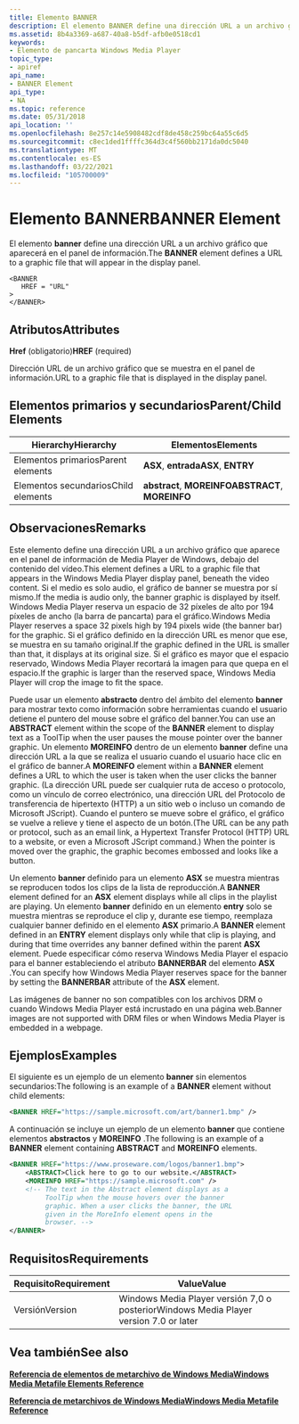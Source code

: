 ```yaml
---
title: Elemento BANNER
description: El elemento BANNER define una dirección URL a un archivo gráfico que aparecerá en el panel de información.
ms.assetid: 8b4a3369-a687-40a8-b5df-afb0e0518cd1
keywords:
- Elemento de pancarta Windows Media Player
topic_type:
- apiref
api_name:
- BANNER Element
api_type:
- NA
ms.topic: reference
ms.date: 05/31/2018
api_location: ''
ms.openlocfilehash: 8e257c14e5908482cdf8de458c259bc64a55c6d5
ms.sourcegitcommit: c8ec1ded1ffffc364d3c4f560bb2171da0dc5040
ms.translationtype: MT
ms.contentlocale: es-ES
ms.lasthandoff: 03/22/2021
ms.locfileid: "105700009"
---
```

# <a name="banner-element"></a><span data-ttu-id="0cd20-104">Elemento BANNER</span><span class="sxs-lookup"><span data-stu-id="0cd20-104">BANNER Element</span></span>

<span data-ttu-id="0cd20-105">El elemento **banner** define una dirección URL a un archivo gráfico que aparecerá en el panel de información.</span><span class="sxs-lookup"><span data-stu-id="0cd20-105">The **BANNER** element defines a URL to a graphic file that will appear in the display panel.</span></span>

``` syntax
<BANNER
   HREF = "URL"
>
</BANNER>
```

## <a name="attributes"></a><span data-ttu-id="0cd20-106">Atributos</span><span class="sxs-lookup"><span data-stu-id="0cd20-106">Attributes</span></span>

<span data-ttu-id="0cd20-107">**Href** (obligatorio)</span><span class="sxs-lookup"><span data-stu-id="0cd20-107">**HREF** (required)</span></span>

<span data-ttu-id="0cd20-108">Dirección URL de un archivo gráfico que se muestra en el panel de información.</span><span class="sxs-lookup"><span data-stu-id="0cd20-108">URL to a graphic file that is displayed in the display panel.</span></span>

## <a name="parentchild-elements"></a><span data-ttu-id="0cd20-109">Elementos primarios y secundarios</span><span class="sxs-lookup"><span data-stu-id="0cd20-109">Parent/Child Elements</span></span>



| <span data-ttu-id="0cd20-110">Hierarchy</span><span class="sxs-lookup"><span data-stu-id="0cd20-110">Hierarchy</span></span>       | <span data-ttu-id="0cd20-111">Elementos</span><span class="sxs-lookup"><span data-stu-id="0cd20-111">Elements</span></span>                   |
|-----------------|----------------------------|
| <span data-ttu-id="0cd20-112">Elementos primarios</span><span class="sxs-lookup"><span data-stu-id="0cd20-112">Parent elements</span></span> | <span data-ttu-id="0cd20-113">**ASX**, **entrada**</span><span class="sxs-lookup"><span data-stu-id="0cd20-113">**ASX**, **ENTRY**</span></span>         |
| <span data-ttu-id="0cd20-114">Elementos secundarios</span><span class="sxs-lookup"><span data-stu-id="0cd20-114">Child elements</span></span>  | <span data-ttu-id="0cd20-115">**abstract**, **MOREINFO**</span><span class="sxs-lookup"><span data-stu-id="0cd20-115">**ABSTRACT**, **MOREINFO**</span></span> |



 

## <a name="remarks"></a><span data-ttu-id="0cd20-116">Observaciones</span><span class="sxs-lookup"><span data-stu-id="0cd20-116">Remarks</span></span>

<span data-ttu-id="0cd20-117">Este elemento define una dirección URL a un archivo gráfico que aparece en el panel de información de Media Player de Windows, debajo del contenido del vídeo.</span><span class="sxs-lookup"><span data-stu-id="0cd20-117">This element defines a URL to a graphic file that appears in the Windows Media Player display panel, beneath the video content.</span></span> <span data-ttu-id="0cd20-118">Si el medio es solo audio, el gráfico de banner se muestra por sí mismo.</span><span class="sxs-lookup"><span data-stu-id="0cd20-118">If the media is audio only, the banner graphic is displayed by itself.</span></span> <span data-ttu-id="0cd20-119">Windows Media Player reserva un espacio de 32 píxeles de alto por 194 píxeles de ancho (la barra de pancarta) para el gráfico.</span><span class="sxs-lookup"><span data-stu-id="0cd20-119">Windows Media Player reserves a space 32 pixels high by 194 pixels wide (the banner bar) for the graphic.</span></span> <span data-ttu-id="0cd20-120">Si el gráfico definido en la dirección URL es menor que ese, se muestra en su tamaño original.</span><span class="sxs-lookup"><span data-stu-id="0cd20-120">If the graphic defined in the URL is smaller than that, it displays at its original size.</span></span> <span data-ttu-id="0cd20-121">Si el gráfico es mayor que el espacio reservado, Windows Media Player recortará la imagen para que quepa en el espacio.</span><span class="sxs-lookup"><span data-stu-id="0cd20-121">If the graphic is larger than the reserved space, Windows Media Player will crop the image to fit the space.</span></span>

<span data-ttu-id="0cd20-122">Puede usar un elemento **abstracto** dentro del ámbito del elemento **banner** para mostrar texto como información sobre herramientas cuando el usuario detiene el puntero del mouse sobre el gráfico del banner.</span><span class="sxs-lookup"><span data-stu-id="0cd20-122">You can use an **ABSTRACT** element within the scope of the **BANNER** element to display text as a ToolTip when the user pauses the mouse pointer over the banner graphic.</span></span> <span data-ttu-id="0cd20-123">Un elemento **MOREINFO** dentro de un elemento **banner** define una dirección URL a la que se realiza el usuario cuando el usuario hace clic en el gráfico de banner.</span><span class="sxs-lookup"><span data-stu-id="0cd20-123">A **MOREINFO** element within a **BANNER** element defines a URL to which the user is taken when the user clicks the banner graphic.</span></span> <span data-ttu-id="0cd20-124">(La dirección URL puede ser cualquier ruta de acceso o protocolo, como un vínculo de correo electrónico, una dirección URL del Protocolo de transferencia de hipertexto (HTTP) a un sitio web o incluso un comando de Microsoft JScript). Cuando el puntero se mueve sobre el gráfico, el gráfico se vuelve a relieve y tiene el aspecto de un botón.</span><span class="sxs-lookup"><span data-stu-id="0cd20-124">(The URL can be any path or protocol, such as an email link, a Hypertext Transfer Protocol (HTTP) URL to a website, or even a Microsoft JScript command.) When the pointer is moved over the graphic, the graphic becomes embossed and looks like a button.</span></span>

<span data-ttu-id="0cd20-125">Un elemento **banner** definido para un elemento **ASX** se muestra mientras se reproducen todos los clips de la lista de reproducción.</span><span class="sxs-lookup"><span data-stu-id="0cd20-125">A **BANNER** element defined for an **ASX** element displays while all clips in the playlist are playing.</span></span> <span data-ttu-id="0cd20-126">Un elemento **banner** definido en un elemento **entry** solo se muestra mientras se reproduce el clip y, durante ese tiempo, reemplaza cualquier banner definido en el elemento **ASX** primario.</span><span class="sxs-lookup"><span data-stu-id="0cd20-126">A **BANNER** element defined in an **ENTRY** element displays only while that clip is playing, and during that time overrides any banner defined within the parent **ASX** element.</span></span> <span data-ttu-id="0cd20-127">Puede especificar cómo reserva Windows Media Player el espacio para el banner estableciendo el atributo **BANNERBAR** del elemento **ASX** .</span><span class="sxs-lookup"><span data-stu-id="0cd20-127">You can specify how Windows Media Player reserves space for the banner by setting the **BANNERBAR** attribute of the **ASX** element.</span></span>

<span data-ttu-id="0cd20-128">Las imágenes de banner no son compatibles con los archivos DRM o cuando Windows Media Player está incrustado en una página web.</span><span class="sxs-lookup"><span data-stu-id="0cd20-128">Banner images are not supported with DRM files or when Windows Media Player is embedded in a webpage.</span></span>

## <a name="examples"></a><span data-ttu-id="0cd20-129">Ejemplos</span><span class="sxs-lookup"><span data-stu-id="0cd20-129">Examples</span></span>

<span data-ttu-id="0cd20-130">El siguiente es un ejemplo de un elemento **banner** sin elementos secundarios:</span><span class="sxs-lookup"><span data-stu-id="0cd20-130">The following is an example of a **BANNER** element without child elements:</span></span>


```XML
<BANNER HREF="https://sample.microsoft.com/art/banner1.bmp" />
```



<span data-ttu-id="0cd20-131">A continuación se incluye un ejemplo de un elemento **banner** que contiene elementos **abstractos** y **MOREINFO** .</span><span class="sxs-lookup"><span data-stu-id="0cd20-131">The following is an example of a **BANNER** element containing **ABSTRACT** and **MOREINFO** elements.</span></span>


```XML
<BANNER HREF="https://www.proseware.com/logos/banner1.bmp">
    <ABSTRACT>Click here to go to our website.</ABSTRACT>
    <MOREINFO HREF="https://sample.microsoft.com" />
    <!-- The text in the Abstract element displays as a 
         ToolTip when the mouse hovers over the banner 
         graphic. When a user clicks the banner, the URL 
         given in the MoreInfo element opens in the 
         browser. -->
</BANNER>
```



## <a name="requirements"></a><span data-ttu-id="0cd20-132">Requisitos</span><span class="sxs-lookup"><span data-stu-id="0cd20-132">Requirements</span></span>



| <span data-ttu-id="0cd20-133">Requisito</span><span class="sxs-lookup"><span data-stu-id="0cd20-133">Requirement</span></span> | <span data-ttu-id="0cd20-134">Value</span><span class="sxs-lookup"><span data-stu-id="0cd20-134">Value</span></span> |
|--------------------|------------------------------------------------------|
| <span data-ttu-id="0cd20-135">Versión</span><span class="sxs-lookup"><span data-stu-id="0cd20-135">Version</span></span><br/> | <span data-ttu-id="0cd20-136">Windows Media Player versión 7,0 o posterior</span><span class="sxs-lookup"><span data-stu-id="0cd20-136">Windows Media Player version 7.0 or later</span></span><br/> |



## <a name="see-also"></a><span data-ttu-id="0cd20-137">Vea también</span><span class="sxs-lookup"><span data-stu-id="0cd20-137">See also</span></span>

<dl> <dt>

[<span data-ttu-id="0cd20-138">**Referencia de elementos de metarchivo de Windows Media**</span><span class="sxs-lookup"><span data-stu-id="0cd20-138">**Windows Media Metafile Elements Reference**</span></span>](windows-media-metafile-elements-reference.md)
</dt> <dt>

[<span data-ttu-id="0cd20-139">**Referencia de metarchivos de Windows Media**</span><span class="sxs-lookup"><span data-stu-id="0cd20-139">**Windows Media Metafile Reference**</span></span>](windows-media-metafile-reference.md)
</dt> </dl>

 

 





